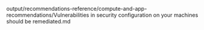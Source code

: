 output/recommendations-reference/compute-and-app-recommendations/Vulnerabilities in security configuration on your machines should be remediated.md